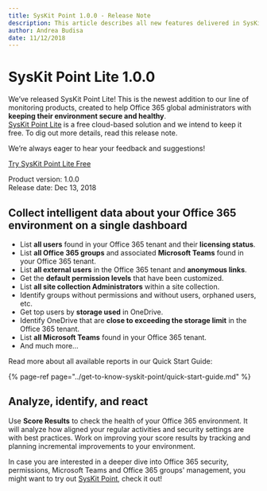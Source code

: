 ```yaml
---
title: SysKit Point 1.0.0 - Release Note
description: This article describes all new features delivered in SysKit Point - 1.0.0.
author: Andrea Budisa
date: 11/12/2018
---
```


# SysKit Point Lite 1.0.0

We’ve released SysKit Point Lite! This is the newest addition to our line of monitoring products, created to help Office 365 global administrators with **keeping their environment secure and healthy**.  
[SysKit Point Lite](https://www.syskit.com/products/point-lite/) is a free cloud-based solution and we intend to keep it free. To dig out more details, read this release note.

We’re always eager to hear your feedback and suggestions!

[Try SysKit Point Lite Free](https://www.syskit.com/products/point-lite/download)

Product version: 1.0.0  
Release date: Dec 13, 2018

## Collect intelligent data about your Office 365 environment on a single dashboard

* List **all users** found in your Office 365 tenant and their **licensing status**.
* List **all Office 365 groups** and associated **Microsoft Teams** found in your Office 365 tenant.
* List **all external users** in the Office 365 tenant and **anonymous links**.
* Get the **default permission levels** that have been customized.
* List **all site collection Administrators** within a site collection.
* Identify groups without permissions and without users, orphaned users, etc.
* Get top users by **storage used** in OneDrive.
* Identify OneDrive that are **close to exceeding the storage limit** in the Office 365 tenant.
* List **all Microsoft Teams** found in your Office 365 tenant.
* And much more... 

Read more about all available reports in our Quick Start Guide:

{% page-ref page="../get-to-know-syskit-point/quick-start-guide.md" %}

## Analyze, identify, and react

Use  **Score Results** to check the health of your Office 365 environment. It will analyze how aligned your regular activities and security settings are with best practices. Work on improving your score results by tracking and planning incremental improvements to your environment.

In case you are interested in a deeper dive into Office 365 security, permissions, Microsoft Teams and Office 365 groups' management, you might want to try out [SysKit Point](https://www.syskit.com/products/point/), check it out!

